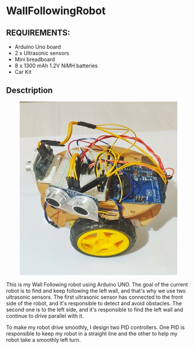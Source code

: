 # WallFollowingRobot

## REQUIREMENTS:

* Arduino Uno board
* 2 x Ultrasonic sensors
* Mini breadboard
* 8  x 1300 mAh 1.2V NiMH batteries
* Car Kit 

## Desctription
<p align="center">
  <img width="430" height="470" src="https://github.com/TheodoreGisis/WallFollowingRobot/blob/main/Robot/ROBOT.jpg" >
</p>
  
  
This is my Wall Following robot using Arduino UNO. The goal of the current robot is to find and keep following the left wall, and that's why we use two ultrasonic sensors. The first ultrasonic sensor has connected to the front side of the robot, and it's responsible to detect and avoid obstacles. The second one is to the left side, and it's responsible to find the left wall and continue to drive parallel with it.

To make my robot drive smoothly, I design two PID controllers. One PID is responsible to keep my robot in a straight line and the other to help my robot take a smoothly left turn.
